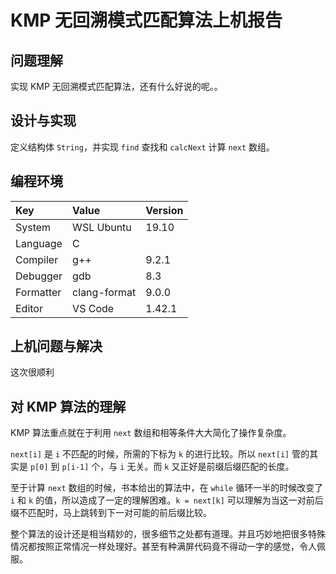 # KMP 无回溯模式匹配算法上机报告

## 问题理解

实现 KMP 无回溯模式匹配算法，还有什么好说的呢。。

## 设计与实现

定义结构体 `String`，并实现 `find` 查找和 `calcNext` 计算 `next` 数组。

## 编程环境

|Key      |Value       |Version|
|:--------|:-----------|:------|
|System   |WSL Ubuntu  | 19.10 |
|Language |C           |       |
|Compiler |g++         | 9.2.1 |
|Debugger |gdb         | 8.3   |
|Formatter|clang-format| 9.0.0 |
|Editor   |VS Code     | 1.42.1|

## 上机问题与解决

这次很顺利

## 对 KMP 算法的理解

KMP 算法重点就在于利用 `next` 数组和相等条件大大简化了操作复杂度。

`next[i]` 是 `i` 不匹配的时候，所需的下标为 `k` 的进行比较。所以 `next[i]` 管的其实是 `p[0]` 到 `p[i-1]` 个，与 `i` 无关。而 `k` 又正好是前缀后缀匹配的长度。

至于计算 `next` 数组的时候，书本给出的算法中，在 `while` 循环一半的时候改变了 `i` 和 `k` 的值，所以造成了一定的理解困难。`k = next[k]` 可以理解为当这一对前后缀不匹配时，马上跳转到下一对可能的前后缀比较。

整个算法的设计还是相当精妙的，很多细节之处都有道理。并且巧妙地把很多特殊情况都按照正常情况一样处理好。甚至有种满屏代码竟不得动一字的感觉，令人佩服。
